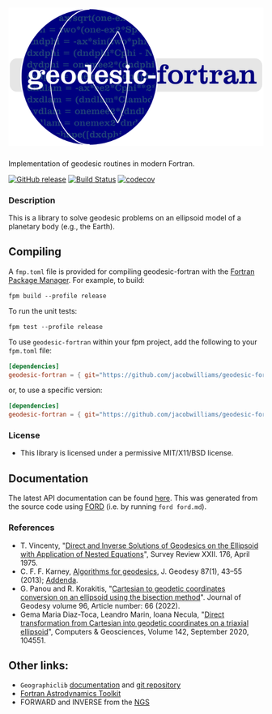 
![geodesic-fortran](media/logo.png)
============

Implementation of geodesic routines in modern Fortran.

[![GitHub release](https://img.shields.io/github/release/jacobwilliams/geodesic-fortran.svg?style=plastic)](https://github.com/jacobwilliams/geodesic-fortran/releases/latest)
[![Build Status](https://github.com/jacobwilliams/geodesic-fortran/actions/workflows/CI.yml/badge.svg)](https://github.com/jacobwilliams/geodesic-fortran/actions)
[![codecov](https://codecov.io/gh/jacobwilliams/geodesic-fortran/branch/master/graph/badge.svg?token=BHtd51oUTE)](https://codecov.io/gh/jacobwilliams/geodesic-fortran)

### Description

This is a library to solve geodesic problems on an ellipsoid model of a planetary body (e.g., the Earth).

## Compiling

A `fmp.toml` file is provided for compiling geodesic-fortran with the [Fortran Package Manager](https://github.com/fortran-lang/fpm). For example, to build:

```
fpm build --profile release
```

<!-- By default, the library is built with double precision (`real64`) real values. Explicitly specifying the real kind can be done using the following processor flags:

Preprocessor flag | Kind  | Number of bytes
----------------- | ----- | ---------------
`REAL32`  | `real(kind=real32)`  | 4
`REAL64`  | `real(kind=real64)`  | 8
`REAL128` | `real(kind=real128)` | 16

For example, to build a single precision version of the library, use:

```
fpm build --profile release --flag "-DREAL32"
``` -->

To run the unit tests:

```
fpm test --profile release
```

To use `geodesic-fortran` within your fpm project, add the following to your `fpm.toml` file:
```toml
[dependencies]
geodesic-fortran = { git="https://github.com/jacobwilliams/geodesic-fortran.git" }
```

or, to use a specific version:
```toml
[dependencies]
geodesic-fortran = { git="https://github.com/jacobwilliams/geodesic-fortran.git", tag = "1.0.0"  }
```

### License

* This library is licensed under a permissive MIT/X11/BSD license.

## Documentation

The latest API documentation can be found [here](https://jacobwilliams.github.io/geodesic-fortran/). This was generated from the source code using [FORD](https://github.com/Fortran-FOSS-Programmers/ford) (i.e. by running `ford ford.md`).

### References

  * T. Vincenty, "[Direct and Inverse Solutions of Geodesics on the Ellipsoid with Application of Nested Equations](http://www.ngs.noaa.gov/PUBS_LIB/inverse.pdf)", Survey Review XXII. 176, April 1975.
* C. F. F. Karney,
  [Algorithms for geodesics](https://doi.org/10.1007/s00190-012-0578-z),
  J. Geodesy 87(1), 43–55 (2013);
  [Addenda](https://geographiclib.sourceforge.io/geod-addenda.html).
* G. Panou and R. Korakitis, "[Cartesian to geodetic coordinates conversion
  on an ellipsoid using the bisection method](https://link.springer.com/article/10.1007/s00190-022-01650-9)". Journal of Geodesy volume 96, Article number: 66 (2022).
* Gema Maria Diaz-Toca, Leandro Marin, Ioana Necula, "[Direct transformation from Cartesian into geodetic coordinates on a triaxial ellipsoid](https://www.sciencedirect.com/science/article/pii/S0098300420305410?via%3Dihub)", Computers & Geosciences, Volume 142, September 2020, 104551.

## Other links:

* `Geographiclib` [documentation](https://geographiclib.sourceforge.io/Fortran/doc) and [git repository](https://github.com/geographiclib/geographiclib-fortran)
* [Fortran Astrodynamics Toolkit](https://github.com/jacobwilliams/geodesic-fortran)
* FORWARD and INVERSE from the [NGS](http://www.ngs.noaa.gov/PC_PROD/Inv_Fwd/)

